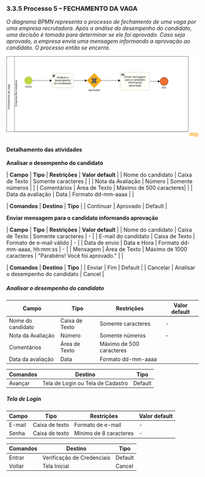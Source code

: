 ### 3.3.5 Processo 5 – FECHAMENTO DA VAGA

_O diagrama BPMN representa o processo de fechamento de uma vaga por uma empresa recrutadora. Após a análise do desempenho do candidato, uma decisão é tomada para determinar se ele foi aprovado. Caso seja aprovado, a empresa envia uma mensagem informando a aprovação ao candidato. O processo então se encerra._

![Modelo BPMN do Processo 1](https://github.com/ICEI-PUC-Minas-PMGES-TI/pmg-es-2025-1-ti2-3740100-worklink/blob/main/docs/images/tis%20Diagrama%20fechamento%20de%20vaga.png)


#### Detalhamento das atividades

**Analisar o desempenho do candidato**

| **Campo**         | **Tipo**       | **Restrições**          | **Valor default** |
| Nome do candidato | Caixa de Texto | Somente caracteres      |                   |
| Nota da Avaliação | Número         | Somente números         |                   |
| Comentários       | Área de Texto  | Máximo de 500 caracteres|                   |
| Data da avaliação | Data           | Formato dd-mm-aaaa      |                   |

| **Comandos**         |  **Destino**                   | **Tipo** |
| Continuar            | Aprovado                       | Default  |


**Enviar mensagem para o candidato informando aprovação**

| **Campo**           | **Tipo**        | **Restrições**               | **Valor default**              |
| Nome do candidato   | Caixa de Texto  | Somente caracteres           | -                              |
| E-mail do candidato | Caixa de Texto  | Formato de e-mail válido     | -                              |
| Data de envio       | Data e Hora     | Formato dd-mm-aaaa, hh:mm:ss | -                              |
| Mensagem            | Área de Texto   | Máximo de 1000 caracteres    | "Parabéns! Você foi aprovado." |
                  |

| **Comandos**     |  **Destino**                        | **Tipo** |
| Enviar           | Fim                                 | Default  |
| Cancelar         | Analisar o desempenho do candidato  | Cancel   |

##### Analisar o desempenho do candidato

| **Campo**       | **Tipo**         | **Restrições** | **Valor default** |
|-----------------|------------------|----------------|-------------------|
| Nome do candidato   | Caixa de Texto    | Somente caracteres | -        |
| Nota da Avaliação   |  Número   | Somente números  | -        |
| Comentários       | Área de Texto  | Máximo de 500 caracteres|                   |
| Data da avaliação | Data           | Formato dd-mm-aaaa      |                   |


| **Comandos**   | **Destino**        | **Tipo**  |
|----------------|--------------------|-----------|
| Avançar        | Tela de Login ou Tela de Cadastro | Default |

##### Tela de Login

| **Campo** | **Tipo**       | **Restrições**         | **Valor default** |
|----------|----------------|------------------------|-------------------|
| E-mail   | Caixa de texto | Formato de e-mail      | -                 |
| Senha    | Caixa de texto | Mínimo de 8 caracteres | -                 |

| **Comandos**   | **Destino**               | **Tipo**  |
|---------------|---------------------------|-----------|
| Entrar        | Verificação de Credenciais | Default   |
| Voltar        | Tela Inicial               | Cancel    |

